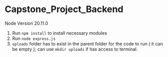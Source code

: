 # Capstone_Project_Backend

Node Version 20.11.0

1. Run `npm install` to install necessary modules
2. Run `node express.js`
3. `uploads` folder has to exist in the parent folder for the code to run ( it can be empty ); can use `mkdir uploads` if has access to terminal.
